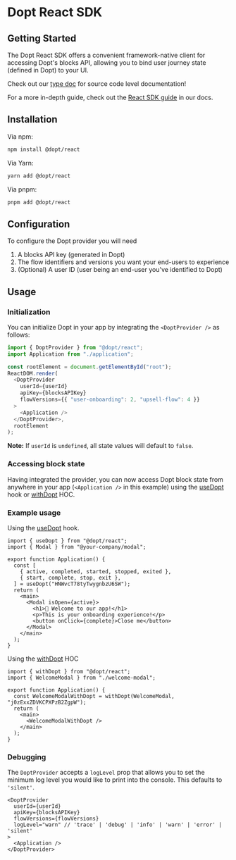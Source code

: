 # Dopt React SDK

## Getting Started

The Dopt React SDK offers a convenient framework-native client for accessing Dopt's blocks API, allowing you to bind user journey state (defined in Dopt) to your UI.

Check out our [type doc](https://paka.dev/npm/@dopt/react) for source code level documentation!

For a more in-depth guide, check out the [React SDK guide](https://docs.dopt.com/guides/react-sdk) in our docs.

## Installation

Via npm:

```bash
npm install @dopt/react
```

Via Yarn:

```bash
yarn add @dopt/react
```

Via pnpm:

```bash
pnpm add @dopt/react
```

## Configuration

To configure the Dopt provider you will need

1. A blocks API key (generated in Dopt)
1. The flow identifiers and versions you want your end-users to experience
1. (Optional) A user ID (user being an end-user you've identified to Dopt)

## Usage

### Initialization

You can initialize Dopt in your app by integrating the `<DoptProvider />` as follows:

```js
import { DoptProvider } from "@dopt/react";
import Application from "./application";

const rootElement = document.getElementById("root");
ReactDOM.render(
  <DoptProvider
    userId={userId}
    apiKey={blocksAPIKey}
    flowVersions={{ "user-onboarding": 2, "upsell-flow": 4 }}
  >
    <Application />
  </DoptProvider>,
  rootElement
);
```

**Note:** If `userId` is `undefined`, all state values will default to `false`.

### Accessing block state

Having integrated the provider, you can now access Dopt block state from anywhere in your app (`<Application />` in this example) using the [useDopt](./src/use-dopt.ts) hook or [withDopt](./src/with-dopt.tsx) HOC.

### Example usage

Using the [useDopt](./src/use-dopt.ts) hook.

```tsx
import { useDopt } from "@dopt/react";
import { Modal } from "@your-company/modal";

export function Application() {
  const [
    { active, completed, started, stopped, exited },
    { start, complete, stop, exit },
  ] = useDopt("HNWvcT78tyTwygnbzU6SW");
  return (
    <main>
      <Modal isOpen={active}>
        <h1>👏 Welcome to our app!</h1>
        <p>This is your onboarding experience!</p>
        <button onClick={complete}>Close me</button>
      </Modal>
    </main>
  );
}
```

Using the [withDopt](./src/with-dopt.tsx) HOC

```tsx
import { withDopt } from "@dopt/react";
import { WelcomeModal } from "./welcome-modal";

export function Application() {
  const WelcomeModalWithDopt = withDopt(WelcomeModal, "j0zExxZDVKCPXPzB2ZgpW");
  return (
    <main>
      <WelcomeModalWithDopt />
    </main>
  );
}
```

### Debugging

The `DoptProvider` accepts a `logLevel` prop that allows you to set the minimum log level you would like to print into the console. This defaults to `'silent'`.

```tsx
<DoptProvider
  userId={userId}
  apiKey={blocksAPIKey}
  flowVersions={flowVersions}
  logLevel="warn" // 'trace' | 'debug' | 'info' | 'warn' | 'error' | 'silent'
>
  <Application />
</DoptProvider>
```

